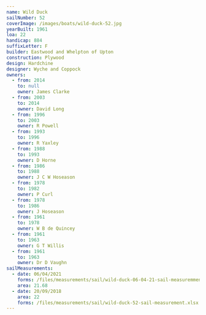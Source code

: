 ```yaml
---
name: Wild Duck
sailNumber: 52
coverImage: /images/boats/wild-duck-52.jpg
yearBuilt: 1961
loa: 22
handicap: 884
suffixLetter: F
builder: Eastwood and Whelpton of Upton
construction: Plywood
design: Hardchine
designer: Wyche and Coppock
owners:
  - from: 2014
    to: null
    owner: James Clarke
  - from: 2003
    to: 2014
    owner: David Long
  - from: 1996
    to: 2003
    owner: R Powell
  - from: 1993
    to: 1996
    owner: R Yaxley
  - from: 1988
    to: 1993
    owner: D Horne
  - from: 1986
    to: 1988
    owner: J C W Hoseason
  - from: 1978
    to: 1982
    owner: P Curl
  - from: 1978
    to: 1986
    owner: J Hoseason
  - from: 1961
    to: 1978
    owner: W B de Quincey
  - from: 1961
    to: 1963
    owner: G T Willis
  - from: 1961
    to: 1963
    owner: Dr D Vaughn
sailMeasurements:
  - date: 06/04/2021
    forms: /files/measurements/sail/wild-duck-06-04-21-sail-measuremment-spreadsheet-03.xlsx
    area: 21.68
  - date: 20/09/2018
    area: 22
    forms: /files/measurements/sail/wild-duck-52-sail-measurement.xlsx
---
```

